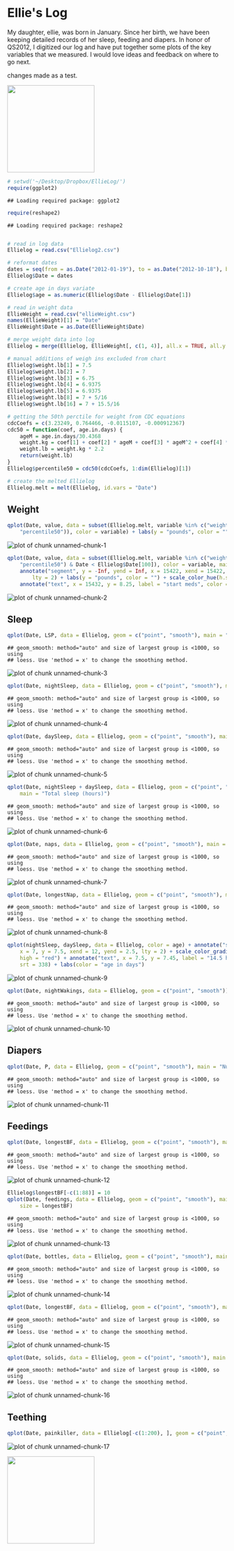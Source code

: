 Ellie's Log
========================================================
My daughter, ellie, was born in January. Since her birth, we have been keeping detailed records of her sleep, feeding and diapers. In honor of QS2012, I digitized our log and have put together some plots of the key variables that we measured. I would love ideas and feedback on where to go next. 

changes made as a test. 

<a href="http://imgur.com/4OQqA"><img src="http://i.imgur.com/4OQqA.jpg" title="Hosted by imgur.com" alt="" width="200" /></a>


```r
# setwd('~/Desktop/Dropbox/EllieLog/')
require(ggplot2)
```

```
## Loading required package: ggplot2
```

```r
require(reshape2)
```

```
## Loading required package: reshape2
```

```r

# read in log data
Ellielog = read.csv("Ellielog2.csv")

# reformat dates
dates = seq(from = as.Date("2012-01-19"), to = as.Date("2012-10-18"), by = "day")
Ellielog$Date = dates

# create age in days variate
Ellielog$age = as.numeric(Ellielog$Date - Ellielog$Date[1])

# read in weight data
EllieWeight = read.csv("ellieWeight.csv")
names(EllieWeight)[1] = "Date"
EllieWeight$Date = as.Date(EllieWeight$Date)

# merge weight data into log
Ellielog = merge(Ellielog, EllieWeight[, c(1, 4)], all.x = TRUE, all.y = TRUE)

# manual additions of weigh ins excluded from chart
Ellielog$weight.lb[1] = 7.5
Ellielog$weight.lb[2] = 7
Ellielog$weight.lb[3] = 6.75
Ellielog$weight.lb[4] = 6.9375
Ellielog$weight.lb[5] = 6.9375
Ellielog$weight.lb[8] = 7 + 5/16
Ellielog$weight.lb[16] = 7 + 15.5/16

# getting the 50th perctile for weight from CDC equations
cdcCoefs = c(3.23249, 0.764466, -0.0115107, -0.000912367)
cdc50 = function(coef, age.in.days) {
    ageM = age.in.days/30.4368
    weight.kg = coef[1] + coef[2] * ageM + coef[3] * ageM^2 + coef[4] * ageM^3
    weight.lb = weight.kg * 2.2
    return(weight.lb)
}
Ellielog$percentile50 = cdc50(cdcCoefs, 1:dim(Ellielog)[1])

# create the melted Ellielog
Ellielog.melt = melt(Ellielog, id.vars = "Date")
```

## Weight

```r
qplot(Date, value, data = subset(Ellielog.melt, variable %in% c("weight.lb", 
    "percentile50")), color = variable) + labs(y = "pounds", color = "") + scale_color_hue(h.start = 180)
```

![plot of chunk unnamed-chunk-1](figure/unnamed-chunk-1.png) 


```r
qplot(Date, value, data = subset(Ellielog.melt, variable %in% c("weight.lb", 
    "percentile50") & Date < Ellielog$Date[100]), color = variable, main = "zoom in on first 100 days") + 
    annotate("segment", y = -Inf, yend = Inf, x = 15422, xend = 15422, color = "limegreen", 
        lty = 2) + labs(y = "pounds", color = "") + scale_color_hue(h.start = 180) + 
    annotate("text", x = 15432, y = 8.25, label = "start meds", color = "limegreen")
```

![plot of chunk unnamed-chunk-2](figure/unnamed-chunk-2.png) 

## Sleep

```r
qplot(Date, LSP, data = Ellielog, geom = c("point", "smooth"), main = "Longest Sleep Period (hours)")
```

```
## geom_smooth: method="auto" and size of largest group is <1000, so using
## loess. Use 'method = x' to change the smoothing method.
```

![plot of chunk unnamed-chunk-3](figure/unnamed-chunk-3.png) 



```r
qplot(Date, nightSleep, data = Ellielog, geom = c("point", "smooth"), main = "Night time sleep (hours)")
```

```
## geom_smooth: method="auto" and size of largest group is <1000, so using
## loess. Use 'method = x' to change the smoothing method.
```

![plot of chunk unnamed-chunk-4](figure/unnamed-chunk-4.png) 


```r
qplot(Date, daySleep, data = Ellielog, geom = c("point", "smooth"), main = "Daytime sleep (hours)")
```

```
## geom_smooth: method="auto" and size of largest group is <1000, so using
## loess. Use 'method = x' to change the smoothing method.
```

![plot of chunk unnamed-chunk-5](figure/unnamed-chunk-5.png) 


```r
qplot(Date, nightSleep + daySleep, data = Ellielog, geom = c("point", "smooth"), 
    main = "Total sleep (hours)")
```

```
## geom_smooth: method="auto" and size of largest group is <1000, so using
## loess. Use 'method = x' to change the smoothing method.
```

![plot of chunk unnamed-chunk-6](figure/unnamed-chunk-6.png) 


```r
qplot(Date, naps, data = Ellielog, geom = c("point", "smooth"), main = "Number of naps")
```

```
## geom_smooth: method="auto" and size of largest group is <1000, so using
## loess. Use 'method = x' to change the smoothing method.
```

![plot of chunk unnamed-chunk-7](figure/unnamed-chunk-7.png) 


```r
qplot(Date, longestNap, data = Ellielog, geom = c("point", "smooth"), main = "Longest Nap (hours)")
```

```
## geom_smooth: method="auto" and size of largest group is <1000, so using
## loess. Use 'method = x' to change the smoothing method.
```

![plot of chunk unnamed-chunk-8](figure/unnamed-chunk-8.png) 


```r
qplot(nightSleep, daySleep, data = Ellielog, color = age) + annotate("segment", 
    x = 7, y = 7.5, xend = 12, yend = 2.5, lty = 2) + scale_color_gradient(low = "pink", 
    high = "red") + annotate("text", x = 7.5, y = 7.45, label = "14.5 hour line", 
    srt = 338) + labs(color = "age in days")
```

![plot of chunk unnamed-chunk-9](figure/unnamed-chunk-9.png) 


```r
qplot(Date, nightWakings, data = Ellielog, geom = c("point", "smooth"))
```

```
## geom_smooth: method="auto" and size of largest group is <1000, so using
## loess. Use 'method = x' to change the smoothing method.
```

![plot of chunk unnamed-chunk-10](figure/unnamed-chunk-10.png) 

## Diapers

```r
qplot(Date, P, data = Ellielog, geom = c("point", "smooth"), main = "Number of poop diapers")
```

```
## geom_smooth: method="auto" and size of largest group is <1000, so using
## loess. Use 'method = x' to change the smoothing method.
```

![plot of chunk unnamed-chunk-11](figure/unnamed-chunk-11.png) 


## Feedings

```r
qplot(Date, longestBF, data = Ellielog, geom = c("point", "smooth"), main = "Longest Breastfeeding (minutes)")
```

```
## geom_smooth: method="auto" and size of largest group is <1000, so using
## loess. Use 'method = x' to change the smoothing method.
```

![plot of chunk unnamed-chunk-12](figure/unnamed-chunk-12.png) 



```r
Ellielog$longestBF[-c(1:88)] = 10
qplot(Date, feedings, data = Ellielog, geom = c("point", "smooth"), main = "Number of feedings", 
    size = longestBF)
```

```
## geom_smooth: method="auto" and size of largest group is <1000, so using
## loess. Use 'method = x' to change the smoothing method.
```

![plot of chunk unnamed-chunk-13](figure/unnamed-chunk-13.png) 


```r
qplot(Date, bottles, data = Ellielog, geom = c("point", "smooth"), main = "Number of bottle feedings")
```

```
## geom_smooth: method="auto" and size of largest group is <1000, so using
## loess. Use 'method = x' to change the smoothing method.
```

![plot of chunk unnamed-chunk-14](figure/unnamed-chunk-14.png) 


```r
qplot(Date, longestBF, data = Ellielog, geom = c("point", "smooth"), main = "Longest Breastfeeding (minutes)")
```

```
## geom_smooth: method="auto" and size of largest group is <1000, so using
## loess. Use 'method = x' to change the smoothing method.
```

![plot of chunk unnamed-chunk-15](figure/unnamed-chunk-15.png) 


```r
qplot(Date, solids, data = Ellielog, geom = c("point", "smooth"), main = "Number of solids feedings")
```

```
## geom_smooth: method="auto" and size of largest group is <1000, so using
## loess. Use 'method = x' to change the smoothing method.
```

![plot of chunk unnamed-chunk-16](figure/unnamed-chunk-16.png) 

## Teething

```r
qplot(Date, painkiller, data = Ellielog[-c(1:200), ], geom = c("point", "line"))
```

![plot of chunk unnamed-chunk-17](figure/unnamed-chunk-17.png) 



<a href="http://imgur.com/bFLFG"><img src="http://i.imgur.com/bFLFG.jpg" title="Hosted by imgur.com" alt="" width="200" /></a>
